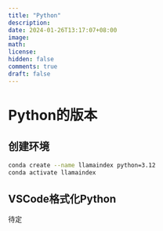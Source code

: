 ```yaml
---
title: "Python"
description: 
date: 2024-01-26T13:17:07+08:00
image: 
math: 
license: 
hidden: false
comments: true
draft: false
---
```




# Python的版本



## 创建环境

```bash
conda create --name llamaindex python=3.12
conda activate llamaindex
```



## VSCode格式化Python

待定


